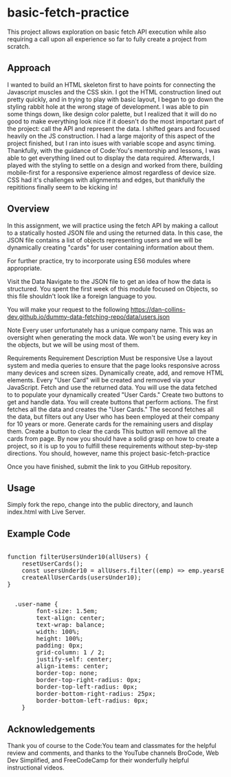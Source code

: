 # basic-fetch-practice
This project allows exploration on basic fetch API execution while also requiring a call upon all experience so far to fully create a project from scratch. 

## Approach
I wanted to build an HTML skeleton first to have points for connecting the Javascript muscles and the CSS skin. I got the HTML construction lined out pretty quickly, and in trying to play with basic layout, I began to go down the styling rabbit hole at the wrong stage of development. I was able to pin some things down, like design color palette, but I realized that it will do no good to make everything look nice if it doesn't do the most important part of the project: call the API and represent the data. I shifted gears and focused heavily on the JS construction. I had a large majority of this aspect of the project finished, but I ran into isues with variable scope and async timing. Thankfully, with the guidance of Code:You's mentorship and lessons, I was able to get everything lined out to display the data required. Afterwards, I played with the styling to settle on a design and worked from there, building mobile-first for a responsive experience almost regardless of device size. CSS had it's challenges with alignments and edges, but thankfully the repititions finally seem to be kicking in!

## Overview
In this assignment, we will practice using the fetch API by making a callout to a statically hosted JSON file and using the returned data. In this case, the JSON file contains a list of objects representing users and we will be dynamically creating "cards" for user containing information about them.

For further practice, try to incorporate using ES6 modules where appropriate.

Visit the Data
Navigate to the JSON file to get an idea of how the data is structured. You spent the first week of this module focused on Objects, so this file shouldn't look like a foreign language to you.

You will make your request to the following https://dan-collins-dev.github.io/dummy-data-fetching-repo/data/users.json

Note
Every user unfortunately has a unique company name. This was an oversight when generating the mock data.
We won't be using every key in the objects, but we will be using most of them.

Requirements
Requirement	Description
Must be responsive	Use a layout system and media queries to ensure that the page looks responsive across many devices and screen sizes.
Dynamically create, add, and remove HTML elements.	Every "User Card" will be created and removed via your JavaScript.
Fetch and use the returned data.	You will use the data fetched to to populate your dynamically created "User Cards."
Create two buttons to get and handle data.	You will create buttons that perform actions. The first fetches all the data and creates the "User Cards." The second fetches all the data, but filters out any User who has been employed at their company for 10 years or more. Generate cards for the remaining users and display them.
Create a button to clear the cards	This button will remove all the cards from page.
By now you should have a solid grasp on how to create a project, so it is up to you to fulfill these requirements without step-by-step directions. You should, however, name this project basic-fetch-practice

Once you have finished, submit the link to you GitHub repository.

## Usage
Simply fork the repo, change into the public directory, and launch index.html with Live Server.

## Example Code

<pre>

function filterUsersUnder10(allUsers) {
    resetUserCards();
    const usersUnder10 = allUsers.filter((emp) => emp.yearsEmployed < 10);
    createAllUserCards(usersUnder10);
}

</pre>

<pre>
  .user-name {
        font-size: 1.5em;
        text-align: center;
        text-wrap: balance;
        width: 100%;
        height: 100%;
        padding: 0px;
        grid-column: 1 / 2;
        justify-self: center;
        align-items: center;
        border-top: none;
        border-top-right-radius: 0px;
        border-top-left-radius: 0px;
        border-bottom-right-radius: 25px;
        border-bottom-left-radius: 0px;
    }
</pre>

## Acknowledgements
Thank you of course to the Code:You team and classmates for the helpful review and comments, and thanks to the YouTube channels BroCode, Web Dev Simplified, and FreeCodeCamp for their wonderfully helpful instructional videos.
